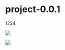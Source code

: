 # project-0.0.1
1234
 
 <a href="https://codeclimate.com/github/acsHoes0-0-1/project-0.0.1/maintainability"><img src="https://api.codeclimate.com/v1/badges/eda88e3213b6157f4ac5/maintainability" /></a>

 <a href="https://codeclimate.com/github/acsHoes0-0-1/project-0.0.1/test_coverage"><img src="https://api.codeclimate.com/v1/badges/eda88e3213b6157f4ac5/test_coverage" /></a>
